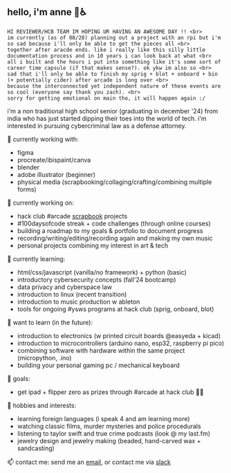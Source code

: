 ## hello, i'm anne 👋♿
```
HI REVIEWER/HCB TEAM IM HOPING UR HAVING AN AWESOME DAY !! <br>
im currently (as of 08/28) planning out a project with an rpi but i'm so sad because i'll only be able to get the pieces all <br>
together after aracde ends. like i really like this silly little documentation process and in 10 years i can look back at what <br>
all i built and the hours i put into something like it's some sort of career time capsule (if that makes sense?). ok ykw im also so <br>
sad that i'll only be able to finish my sprig + blot + onboard + bin (+ potentially cider) after arcade is long over <br>
because the interconnected yet independent nature of these events are so cool (everyone say thank you zach). <br>
sorry for getting emotional on main tho, it will happen again :/
```

i'm a non traditional high school senior (graduating in december '24) from india who has just started dipping their toes into the world of tech. i'm interested in pursuing cybercriminal law as a defense attorney.

🔭 currently working with: 
- figma
- procreate/ibispaint/canva
- blender
- adobe illustrator (beginner)
- physical media (scrapbooking/collaging/crafting/combining multiple forms)

🥐 currently working on:
- hack club #arcade [scrapbook](https://scrapbook.hackclub.com/anne) projects
- #100daysofcode streak + code challenges (through online courses)
- building a roadmap to my goals & portfolio to document progress
- recording/writing/editing/recording again and making my own music
- personal projects combining my interest in art & tech

 🌱 currently learning:
- html/css/javascript (vanilla/no framework) + python (basic)
- introductory cybersecurity concepts (fall'24 bootcamp)
- data privacy and cyberspace law
- introduction to linux (recent transition)
- introduction to music production w ableton
- tools for ongoing #ysws programs at hack club (sprig, onboard, blot)

👾 want to learn (in the future):
- introduction to electronics (w printed circuit boards @easyeda + kicad)
- introduction to microcontrollers (arduino nano, esp32, raspberry pi pico)
- combining software with hardware within the same project (micropython, .ino) 
- building your personal gaming pc / mechanical keyboard

💌 goals:
- get ipad + flipper zero as prizes through #arcade at hack club 🤞🧿

👯 hobbies and interests:
- learning foreign languages (i speak 4 and am learning more)
- watching classic films, murder mysteries and police procedurals
- listening to taylor swift and true crime podcasts (look @ my last.fm)
- jewelry design and jewelry making (beaded, hand-carved wax + sandcasting)

 📫 contact me:
send me an [email](mailto:arsoninstigator@proton.me), or contact me via [slack](https://hackclub.slack.com/team/U07BBK4KHUK)

<!--
**arsoninstigator/arsoninstigator** is a ✨ _special_ ✨ repository because its `README.md` (this file) appears on your GitHub profile.

Here are some ideas to get you started:

- 🔭 I’m currently working on ...
- 🌱 I’m currently learning ...
- 👯 I’m looking to collaborate on ...
- 🤔 I’m looking for help with ...
- 💬 Ask me about ...
- 📫 How to reach me: ...
- 😄 Pronouns: ...
- ⚡ Fun fact: ...
-->
